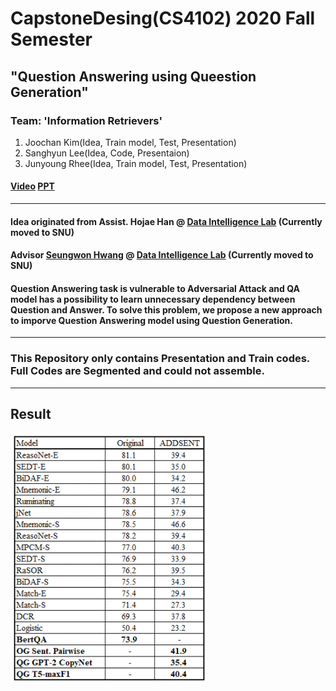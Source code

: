 # CapstoneDesing(CS4102) 2020 Fall Semester
## "Question Answering using Queestion Generation"

### Team: '**Information Retrievers**'
  1. Joochan Kim(Idea, Train model, Test, Presentation)
  2. Sanghyun Lee(Idea, Code, Presentaion)
  3. Junyoung Rhee(Idea, Train model, Test, Presentation)

#### [Video](https://www.youtube.com/watch?v=_2qmsbfT5gk) [PPT](https://github.com/TikaToka/CapstoneFall/tree/main/presentation)

***
#### Idea originated from Assist. Hojae Han @ [Data Intelligence Lab](http://dilab.yonsei.ac.kr/) (Currently moved to SNU)
#### Advisor [Seungwon Hwang](https://seungwonh.github.io/) @ [Data Intelligence Lab](http://dilab.yonsei.ac.kr/) (Currently moved to SNU)

#### Question Answering task is vulnerable to Adversarial Attack and QA model has a possibility to learn unnecessary dependency between Question and Answer. To solve this problem, we propose a new approach to imporve Question Answering model using Question Generation.

***
### This Repository only contains Presentation and Train codes. Full Codes are Segmented and could not assemble.
***
## Result
![Result](https://github.com/TikaToka/CapstoneFall/blob/main/presentation/result/Result.PNG)
